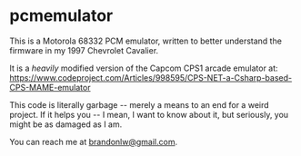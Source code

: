 # pcmemulator

This is a Motorola 68332 PCM emulator, written to better understand the firmware in my 1997 Chevrolet Cavalier.

It is a *heavily* modified version of the Capcom CPS1 arcade emulator at: https://www.codeproject.com/Articles/998595/CPS-NET-a-Csharp-based-CPS-MAME-emulator

This code is literally garbage -- merely a means to an end for a weird project. If it helps you -- I mean, I want to know about it, but seriously, you might be as damaged as I am.

You can reach me at brandonlw@gmail.com.
